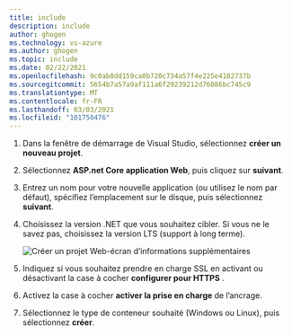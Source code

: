 ```yaml
---
title: include
description: include
author: ghogen
ms.technology: vs-azure
ms.author: ghogen
ms.topic: include
ms.date: 02/22/2021
ms.openlocfilehash: 9c0ab8dd159ca0b720c734a57f4e225e4182737b
ms.sourcegitcommit: 5654b7a57a9af111a6f29239212d76086bc745c9
ms.translationtype: MT
ms.contentlocale: fr-FR
ms.lasthandoff: 03/03/2021
ms.locfileid: "101750476"
---
```

1. Dans la fenêtre de démarrage de Visual Studio, sélectionnez **créer un nouveau projet**.
1. Sélectionnez **ASP.net Core application Web**, puis cliquez sur **suivant**.
1. Entrez un nom pour votre nouvelle application (ou utilisez le nom par défaut), spécifiez l’emplacement sur le disque, puis sélectionnez **suivant**.
1. Choisissez la version .NET que vous souhaitez cibler. Si vous ne le savez pas, choisissez la version LTS (support à long terme).

   ![Créer un projet Web-écran d’informations supplémentaires](../../media/create-aspnet5-app/create-web-project3.png)

1. Indiquez si vous souhaitez prendre en charge SSL en activant ou désactivant la case à cocher **configurer pour HTTPS** .
1. Activez la case à cocher **activer la prise en charge** de l’ancrage.
1. Sélectionnez le type de conteneur souhaité (Windows ou Linux), puis sélectionnez **créer**.
